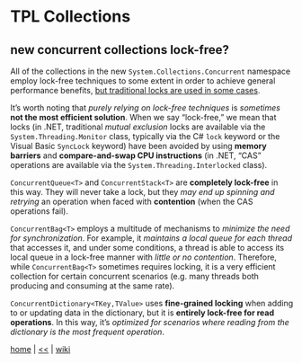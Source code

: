 # TPL Collections

## new concurrent collections lock-free?

All of the collections in the new `System.Collections.Concurrent` namespace employ lock-free techniques to some extent in order to achieve general performance benefits, [but traditional locks are used in some cases](https://blogs.msdn.microsoft.com/pfxteam/2010/01/26/faq-are-all-of-the-new-concurrent-collections-lock-free/).

It’s worth noting that _purely relying on lock-free techniques_ is _sometimes_ **not the most efficient solution**.  When we say “lock-free,” we mean that locks (in .NET, traditional _mutual exclusion_ locks are available via the `System.Threading.Monitor` class, typically via the C# `lock` keyword or the Visual Basic `SyncLock` keyword) have been avoided by using **memory barriers** and **compare-and-swap CPU instructions** (in .NET, “CAS” operations are available via the `System.Threading.Interlocked` class).

`ConcurrentQueue<T>` and `ConcurrentStack<T>` are **completely lock-free** in this way. They will never take a lock, but they _may end up spinning and retrying_ an operation when faced with **contention** (when the CAS operations fail).

`ConcurrentBag<T>` employs a multitude of mechanisms to _minimize the need for synchronization_. For example, it _maintains a local queue for each thread_ that accesses it, and under some conditions, a thread is able to access its local queue in a lock-free manner with _little or no contention_. Therefore, while `ConcurrentBag<T>` sometimes requires locking, it is a very efficient collection for certain concurrent scenarios (e.g. many threads both producing and consuming at the same rate).

`ConcurrentDictionary<TKey,TValue>` uses **fine-grained locking** when adding to or updating data in the dictionary, but it is **entirely lock-free for read operations**. In this way, it’s _optimized for scenarios where reading from the dictionary is the most frequent operation_.

[home](./README.md)
|
[<<](./parallel.md)
|
[wiki](https://github.com/illegitimis/Tutorial/wiki)